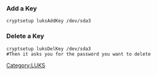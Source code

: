 ### Add a Key

`cryptsetup luksAddKey /dev/sda3`

### Delete a Key

`cryptsetup luksDelKey /dev/sda3 `\
`#Then it asks you for the password you want to delete`

<Category:LUKS>
